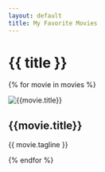 ```yaml
---
layout: default
title: My Favorite Movies
---
```


# {{ title }}

<div class="items">

{% for movie in movies %}

<div class="item">

![{{movie.title}}]({{movie.poster}})

## {{movie.title}}

{{ movie.tagline }}

</div>

{% endfor %}

</div>
